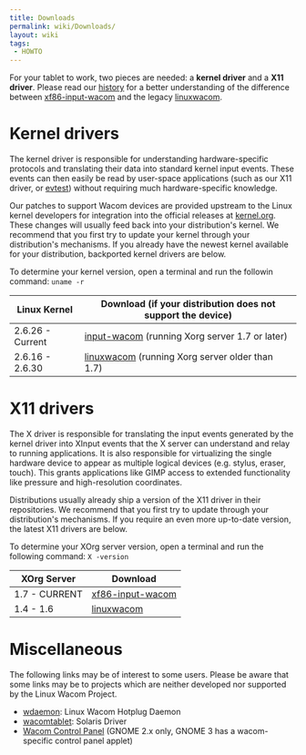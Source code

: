 ```yaml
---
title: Downloads
permalink: wiki/Downloads/
layout: wiki
tags:
 - HOWTO
---
```


For your tablet to work, two pieces are needed: a **kernel driver** and
a **X11 driver**. Please read our [history](history "wikilink") for a
better understanding of the difference between
[xf86-input-wacom](xf86-input-wacom "wikilink") and the legacy
[linuxwacom](linuxwacom "wikilink").

Kernel drivers
==============

The kernel driver is responsible for understanding hardware-specific
protocols and translating their data into standard kernel input events.
These events can then easily be read by user-space applications (such as
our X11 driver, or [evtest](evtest "wikilink")) without requiring much
hardware-specific knowledge.

Our patches to support Wacom devices are provided upstream to the Linux
kernel developers for integration into the official releases at
[kernel.org](http://www.kernel.org). These changes will usually feed
back into your distribution's kernel. We recommend that you first try to
update your kernel through your distribution's mechanisms. If you
already have the newest kernel available for your distribution,
backported kernel drivers are below.

To determine your kernel version, open a terminal and run the followin
command: `uname -r`

| Linux Kernel     | Download (if your distribution does not support the device)              |
|------------------|--------------------------------------------------------------------------|
| 2.6.26 - Current | [input-wacom](input-wacom "wikilink") (running Xorg server 1.7 or later) |
| 2.6.16 - 2.6.30  | [linuxwacom](linuxwacom "wikilink") (running Xorg server older than 1.7) |

X11 drivers
===========

The X driver is responsible for translating the input events generated
by the kernel driver into XInput events that the X server can understand
and relay to running applications. It is also responsible for
virtualizing the single hardware device to appear as multiple logical
devices (e.g. stylus, eraser, touch). This grants applications like GIMP
access to extended functionality like pressure and high-resolution
coordinates.

Distributions usually already ship a version of the X11 driver in their
repositories. We recommend that you first try to update through your
distribution's mechanisms. If you require an even more up-to-date
version, the latest X11 drivers are below.

To determine your XOrg server version, open a terminal and run the
following command: `X -version`

| XOrg Server   | Download                                        |
|---------------|-------------------------------------------------|
| 1.7 - CURRENT | [xf86-input-wacom](xf86-input-wacom "wikilink") |
| 1.4 - 1.6     | [linuxwacom](linuxwacom "wikilink")             |

Miscellaneous
=============

The following links may be of interest to some users. Please be aware
that some links may be to projects which are neither developed nor
supported by the Linux Wacom Project.

-   [wdaemon](wdaemon "wikilink"): Linux Wacom Hotplug Daemon
-   [wacomtablet](wacomtablet "wikilink"): Solaris Driver
-   [Wacom Control
    Panel](http://gtk-apps.org/content/show.php/Wacom+Control+Panel?content=104309)
    (GNOME 2.x only, GNOME 3 has a wacom-specific control panel applet)
